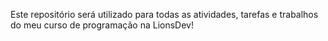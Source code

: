 Este repositório será utilizado para todas as atividades, tarefas e trabalhos do meu curso de programação na LionsDev!
